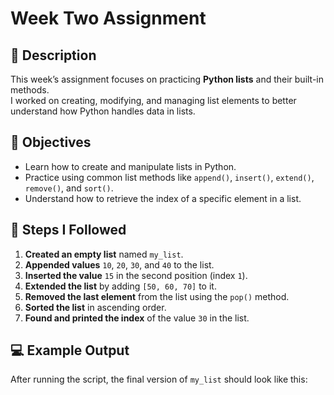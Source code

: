 # Week Two Assignment

## 📄 Description

This week’s assignment focuses on practicing **Python lists** and their built-in methods.  
I worked on creating, modifying, and managing list elements to better understand how Python handles data in lists.

## 🎯 Objectives

- Learn how to create and manipulate lists in Python.
- Practice using common list methods like `append()`, `insert()`, `extend()`, `remove()`, and `sort()`.
- Understand how to retrieve the index of a specific element in a list.

## 📝 Steps I Followed

1. **Created an empty list** named `my_list`.  
2. **Appended values** `10`, `20`, `30`, and `40` to the list.  
3. **Inserted the value** `15` in the second position (index `1`).  
4. **Extended the list** by adding `[50, 60, 70]` to it.  
5. **Removed the last element** from the list using the `pop()` method.  
6. **Sorted the list** in ascending order.  
7. **Found and printed the index** of the value `30` in the list.  

## 💻 Example Output

After running the script, the final version of `my_list` should look like this:
